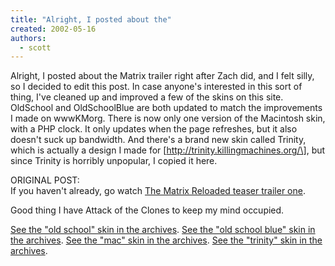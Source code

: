 ```yaml
---
title: "Alright, I posted about the"
created: 2002-05-16
authors: 
  - scott
---
```


Alright, I posted about the Matrix trailer right after Zach did, and I felt silly, so I decided to edit this post. In case anyone's interested in this sort of thing, I've cleaned up and improved a few of the skins on this site. OldSchool and OldSchoolBlue are both updated to match the improvements I made on wwwKMorg. There is now only one version of the Macintosh skin, with a PHP clock. It only updates when the page refreshes, but it also doesn't suck up bandwidth. And there's a brand new skin called Trinity, which is actually a design I made for \[http://trinity.killingmachines.org/\], but since Trinity is horribly unpopular, I copied it here.  
  
ORIGINAL POST:  
If you haven't already, go watch [The Matrix Reloaded teaser trailer one](http://whatisthematrix.warnerbros.com/rl_cmp/trailer_qt.html).  
  
Good thing I have Attack of the Clones to keep my mind occupied.

[See the "old school" skin in the archives](http://spaceninja.local/site-archives/kmorg/skins/terminal.html). [See the "old school blue" skin in the archives](http://spaceninja.local/site-archives/kmorg/skins/bluetext.html). [See the "mac" skin in the archives](http://spaceninja.local/site-archives/kmorg/skins/mac.html). [See the "trinity" skin in the archives](http://spaceninja.local/site-archives/kmorg/skins/trinity.html).
